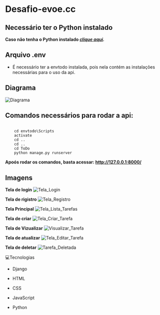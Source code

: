 <h1 align="center">

# Desafio-evoe.cc
</h1>

## Necessário ter o Python instalado
**Caso não tenha o Python instalado *[clique aqui](https://www.python.org/downloads/).***

## Arquivo .env
- É necessário ter a envtodo instalada, pois nela contém as instalações necessárias para o uso da api.

## Diagrama
![Diagrama](https://user-images.githubusercontent.com/68566439/117908988-ca6b9080-b2af-11eb-927f-5ad761580ac5.png)

## Comandos necessários para rodar a api:
``` Prompt

    cd envtodo\Scripts
    activate
    cd ..
    cd ..
    cd ToDo
    python manage.py runserver
```
**Apoós rodar os comandos, basta acessar: http://127.0.0.1:8000/**

## Imagens
**Tela de login**
![Tela_Login](https://user-images.githubusercontent.com/68566439/117909068-f2f38a80-b2af-11eb-939a-4eb8624a0231.png)

**Tela de rigistro**
![Tela_Registro](https://user-images.githubusercontent.com/68566439/117909067-f2f38a80-b2af-11eb-853c-c1cf80bd555f.png)

**Tela Principal**
![Tela_Lista_Tarefas](https://user-images.githubusercontent.com/68566439/117909061-ef600380-b2af-11eb-9808-c0811ba674bc.png)

**Tela de criar**
![Tela_Criar_Tarefa](https://user-images.githubusercontent.com/68566439/117909051-ec651300-b2af-11eb-9907-8cffc22383f6.png)

**Tela de Vizualizar**
![Visualizar_Tarefa](https://user-images.githubusercontent.com/68566439/117909079-f6871180-b2af-11eb-855f-c028a9550df9.png)

**Tela de atualizar**
![Tela_Editar_Tarefa](https://user-images.githubusercontent.com/68566439/117909055-ed964000-b2af-11eb-94a3-b0905c2841a6.png)

**Tela de deletar**
![Tarefa_Deletada](https://user-images.githubusercontent.com/68566439/117909045-ea02b900-b2af-11eb-8399-6267fba9e014.png)


💻Tecnologias

- Django

- HTML

- CSS

- JavaScript

- Python